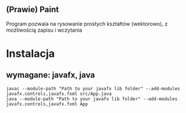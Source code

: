 ## (Prawie) Paint
Program pozwala na rysowanie prostych kształtów (wektorowo), z możliwością zapisu i wczytania

# Instalacja
## wymagane: javafx, java

```
javac --module-path "Path to your javafx lib folder" --add-modules javafx.controls,javafx.fxml src/App.java
java --module-path "Path to your javafx lib folder" --add-modules javafx.controls,javafx.fxml App
